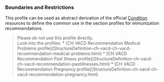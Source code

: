 ### Boundaries and Restrictions
This profile can be used as abstract derivation of the official [Condition](http://hl7.org/fhir/condition.html) resources to define the common use in the section profiles for immunization recommendations.
<blockquote class="stu-note">
Please do not use this profile directly.<br>
Look into the profiles:
* [CH VACD Recommendation Medical Problems profile](StructureDefinition-ch-vacd-ch-vacd-recommendation-medical-problems.html)
* [CH VACD Recommendation Past Illness profile](StructureDefinition-ch-vacd-ch-vacd-recommendation-pastillnesses.html)
* [CH VACD Recommendation Pregnancy profile](StructureDefinition-ch-vacd-ch-vacd-recommendation-pregnancy.html)
</blockquote>